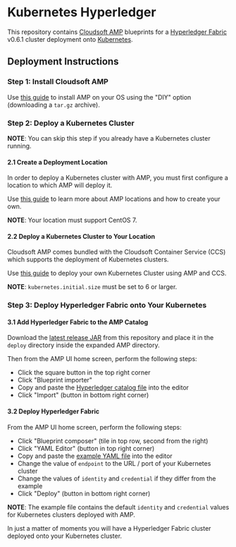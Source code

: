 # Kubernetes Hyperledger

This repository contains [Cloudsoft AMP](http://cloudsoft.io/getamp/) blueprints for a
[Hyperledger Fabric](https://github.com/hyperledger/fabric) v0.6.1 cluster deployment onto
[Kubernetes](https://kubernetes.io/).

## Deployment Instructions

### Step 1: Install Cloudsoft AMP

Use [this guide](http://docs.cloudsoft.io/tutorials/tutorial-get-amp-running.html) to install
AMP on your OS using the "DIY" option (downloading a `tar.gz` archive).

### Step 2: Deploy a Kubernetes Cluster

**NOTE**: You can skip this step if you already have a Kubernetes cluster running.

#### 2.1 Create a Deployment Location

In order to deploy a Kubernetes cluster with AMP, you must first configure a location to which
AMP will deploy it.

Use [this guide](http://docs.cloudsoft.io/locations/index.html) to learn more about AMP locations
and how to create your own.

**NOTE**: Your location must support CentOS 7.

#### 2.2 Deploy a Kubernetes Cluster to Your Location

Cloudsoft AMP comes bundled with the Cloudsoft Container Service (CCS) which supports the deployment
of Kubernetes clusters.

Use [this guide](http://docs.cloudsoft.io/ccs/tutorials/kubernetes-cluster.html) to deploy your own
Kubernetes Cluster using AMP and CCS.

**NOTE**: `kubernetes.initial.size` must be set to 6 or larger.

### Step 3: Deploy Hyperledger Fabric onto Your Kubernetes

#### 3.1 Add Hyperledger Fabric to the AMP Catalog

Download the [latest release JAR](https://github.com/cloudsoft/brooklyn-hyperledger-kubernetes/releases/download/0.16.0/hyperledger-kubernetes-0.16.0.jar)
from this repository and place it in the `deploy` directory inside the expanded AMP directory.

Then from the AMP UI home screen, perform the following steps:

* Click the square button in the top right corner
* Click "Blueprint importer"
* Copy and paste the [Hyperledger catalog file](hyperledger.bom) into the editor
* Click "Import" (button in bottom right corner)

#### 3.2 Deploy Hyperledger Fabric

From the AMP UI home screen, perform the following steps:

* Click "Blueprint composer" (tile in top row, second from the right)
* Click "YAML Editor" (button in top right corner)
* Copy and paste the [example YAML file](examples/hyperledger.yaml) into the editor
* Change the value of `endpoint` to the URL / port of your Kubernetes cluster
* Change the values of `identity` and `credential` if they differ from the example
* Click "Deploy" (button in bottom right corner)

**NOTE**: The example file contains the default `identity` and `credential` values for Kubernetes
clusters deployed with AMP.

In just a matter of moments you will have a Hyperledger Fabric cluster deployed onto your Kubernetes
cluster.
